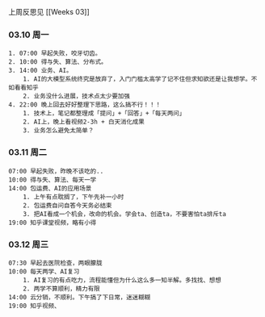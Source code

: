 
上周反思见  [[Weeks 03]]

### 03.10 周一

	1. 07:00 早起失败，咬牙切齿。
	2. 10:00 得与失、算法、分布式。
	3. 14:00 业务、AI。
		1. AI的大模型系统终究是放弃了，入门门槛太高学了记不住但求知欲还是让我想学。不如看看知乎
		2. 业务没什么进展，技术点太少要加强
	4. 22:00 晚上回去好好整理下思路，这么搞不行！！！
		1. 技术上，笔记都整理成「提问」+「回答」+「每天两问」
		2. AI上，晚上看视频2-3h + 白天消化成果
		3. 业务怎么避免太简单？

### 03.11 周二

	07:00 早起失败，昨晚不该吃的..
	10:00 得与失、算法、每天一学
	14:00 包运费、AI的应用场景
		1. 上午有点耽搁了，下午先补一小时
		2. 包运费自问自答今天务必结束
		3. 把AI看成一个机会，改命的机会。学会ta、创造ta，不要害怕ta排斥ta
	19:00 知乎课堂视频，略有小得


### 03.12 周三

	07:30 早起去医院检查，两眼朦胧
	10:00 每天两学、AI复习
		1. AI复习的有点吃力，流程能懂但为什么这么多一知半解。多找找、想想
		2. 两学不算顺利，精力有限
	14:00 云分销，不顺利。下午搞了下日常，迷迷糊糊
	19:00 知乎视频、

